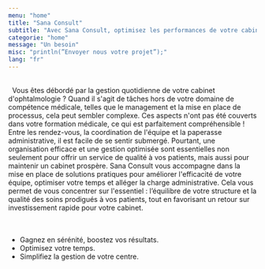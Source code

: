 ```yaml
---
menu: "home"
title: "Sana Consult"
subtitle: "Avec Sana Consult, optimisez les performances de votre cabinet en grâce à notre expertise unique et offrez une expérience unique à votre équipe et vos patients"
categorie: "home"
message: "Un besoin"
misc: "println(”Envoyer nous votre projet”);"
lang: "fr"
---
```

\
&nbsp;
Vous êtes débordé par la gestion quotidienne de votre cabinet d'ophtalmologie ?
Quand il s'agit de tâches hors de votre domaine de compétence médicale, telles que le management et la mise en place de processus, cela peut sembler complexe. 
Ces aspects n'ont pas été couverts dans votre formation médicale, ce qui est parfaitement compréhensible !
Entre les rendez-vous, la coordination de l'équipe et la paperasse administrative, il est facile de se sentir submergé.
Pourtant, une organisation efficace et une gestion optimisée sont essentielles non seulement pour offrir un service de qualité à vos patients, mais aussi pour maintenir un cabinet prospère.
Sana Consult vous accompagne dans la mise en place de solutions pratiques pour améliorer l'efficacité de votre équipe, optimiser votre temps et alléger la charge administrative. 
Cela vous permet de vous concentrer sur l'essentiel : l’équilibre de votre structure et la qualité des soins prodigués à vos patients, tout en favorisant un retour sur investissement rapide pour votre cabinet.
\
\
&nbsp;
- Gagnez en sérénité, boostez vos résultats.
- Optimisez votre temps.
- Simplifiez la gestion de votre centre.